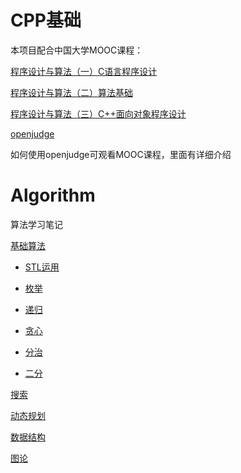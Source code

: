﻿# CPP基础

本项目配合中国大学MOOC课程：

[程序设计与算法（一）C语言程序设计](https://www.icourse163.org/course/PKU-1001553023)

[程序设计与算法（二）算法基础](https://www.icourse163.org/course/PKU-1001894005)

[程序设计与算法（三）C++面向对象程序设计](https://www.icourse163.org/course/PKU-1002029030)

[openjudge](http://cxsjsxmooc.openjudge.cn)

如何使用openjudge可观看MOOC课程，里面有详细介绍

# Algorithm

算法学习笔记

[基础算法](Algorithm/基础算法)

- [STL运用](Algorithm/基础算法/STL运用)

- [枚举](Algorithm/基础算法/枚举)

- [递归](Algorithm/基础算法/递归)

- [贪心](Algorithm/基础算法/贪心)

- [分治](Algorithm/基础算法/分治)

- [二分](Algorithm/基础算法/二分)

[搜索](Algorithm/搜索)

[动态规划](Algorithm/动态规划)

[数据结构](Algorithm/数据结构)

[图论](Algorithm/图论)

